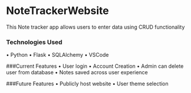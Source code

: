 # NoteTrackerWebsite
This Note tracker app allows users to enter data using CRUD functionality

### Technologies Used
•	Python
•	Flask
•	SQLAlchemy
•	VSCode

###Current Features
•	User login
•	Account Creation
•	Admin can delete user from database
•	Notes saved across user experience

###Future Features
•	Publicly host website
•	User theme selection


